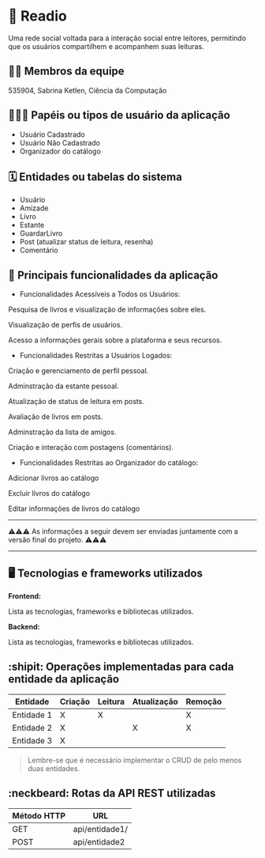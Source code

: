 # :checkered_flag: Readio

Uma rede social voltada para a interação social entre leitores, permitindo que os usuários compartilhem e acompanhem suas leituras. 

## :technologist: Membros da equipe

535904, Sabrina Ketlen, Ciência da Computação

## :people_holding_hands: Papéis ou tipos de usuário da aplicação

- Usuário Cadastrado
- Usuário Não Cadastrado
- Organizador do catálogo

## :spiral_calendar: Entidades ou tabelas do sistema

- Usuário
- Amizade
- Livro
- Estante
- GuardarLivro
- Post (atualizar status de leitura, resenha)
- Comentário

## :triangular_flag_on_post:	 Principais funcionalidades da aplicação

- Funcionalidades Acessíveis a Todos os Usuários:

Pesquisa de livros e visualização de informações sobre eles.

Visualização de perfis de usuários.

Acesso a informações gerais sobre a plataforma e seus recursos.

- Funcionalidades Restritas a Usuários Logados:

Criação e gerenciamento de perfil pessoal.

Adminstração da estante pessoal.

Atualização de status de leitura em posts.

Avaliação de livros em posts.

Adminstração da lista de amigos.

Criação e interação com postagens (comentários).

- Funcionalidades Restritas ao Organizador do catálogo:

Adicionar livros ao catálogo

Excluir livros do catálogo

Editar informações de livros do catálogo

----

:warning::warning::warning: As informações a seguir devem ser enviadas juntamente com a versão final do projeto. :warning::warning::warning:


----

## :desktop_computer: Tecnologias e frameworks utilizados

**Frontend:**

Lista as tecnologias, frameworks e bibliotecas utilizados.

**Backend:**

Lista as tecnologias, frameworks e bibliotecas utilizados.


## :shipit: Operações implementadas para cada entidade da aplicação


| Entidade| Criação | Leitura | Atualização | Remoção |
| --- | --- | --- | --- | --- |
| Entidade 1 | X |  X  |  | X |
| Entidade 2 | X |    |  X | X |
| Entidade 3 | X |    |  |  |

> Lembre-se que é necessário implementar o CRUD de pelo menos duas entidades.

## :neckbeard: Rotas da API REST utilizadas

| Método HTTP | URL |
| --- | --- |
| GET | api/entidade1/|
| POST | api/entidade2 |
